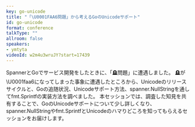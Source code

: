 ```yaml
---
key: go-unicode
title: "「\U0001FAA6問題」から考えるGoのUnicodeサポート"
id: go-unicode
format: conference
talkType: ""
allroom: false
speakers:
- ymtyta
videoId: w2m4u3wruJY?start=17439
---
```

SpannerとGoでサービス開発をしたときに、「🪦問題」に遭遇しました。
🪦が\U0001faa6になってしまった事象に遭遇したところから、Unicodeのリリースサイクルと、Goの追随状況、Unicodeサポート方法、spanner.NullStringを通してfmt.Sprintfの実装方法を調べました。
本セッションでは、調査した知見を共有することで、GoのUnicodeサポートについて少し詳しくなり、spanner.NullStringやfmt.SprintfとUnicodeのハマりどころを知ってもらえるセッションをお届けします。